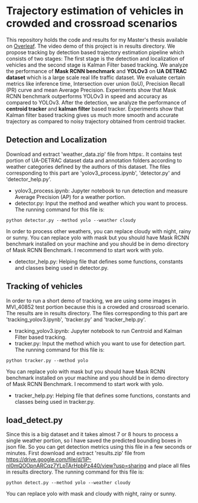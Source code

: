 # Trajectory estimation of vehicles in crowded and crossroad scenarios
This repository holds the code and results for my Master's thesis available on [Overleaf](https://www.overleaf.com/7453397376mnbqbhttzczd). 
The video demo of this project is in results directory. We propose tracking by detection based trajectory estimation pipeline which consists of two stages: The first stage is the detection and localization of vehicles and the second stage is Kalman Filter based tracking. We analyze the performance of **Mask RCNN benchmark** and **YOLOv3** on **UA DETRAC dataset** which is a large scale real life traffic dataset. We evaluate certain metrics like inference time, Intersection over union (IoU), Precision Recall (PR) curve and mean Average Precision. Experiments show that Mask RCNN benchmark outperforms YOLOv3 in speed and accuracy as compared to YOLOv3. After the detection, we analyze the performance of **centroid tracker** and **kalman filter** based tracker. Experiments show that Kalman filter based tracking gives us much more smooth and accurate trajectory as compared to noisy trajectory obtained from centroid tracker.

## Detection and Localization
Download and extract 'weather_data.zip' file from https:. It contains test portion of UA-DETRAC dataset data and annotation folders according to weather categories defined by the authors of this dataset.
The files corresponding to this part are 'yolov3_process.ipynb', 'detector.py' and 'detector_help.py'.
- yolov3_process.ipynb: Jupyter notebook to run detection and measure Average Precision (AP) for a weather portion.
- detector.py: Input the method and weather which you want to process. The running command for this file is:
~~~
python detector.py --method yolo --weather cloudy
~~~
In order to process other weathers, you can replace cloudy with night, rainy or sunny. You can replace yolo with mask but you should have Mask RCNN benchmark installed on your machine and you should be in demo directory of Mask RCNN Benchmark. I recommend to start work with yolo. 
- detector_help.py: Helping file that defines some functions, constants and classes being used in detector.py.

## Tracking of vehicles
In order to run a short demo of tracking, we are using some images in MVI_40852 test portion because this is a crowded and crossroad scenario. The results are in results directory.
The files corresponding to this part are 'tracking_yolov3.ipynb', 'tracker.py' and 'tracker_help.py'.
- tracking_yolov3.ipynb: Jupyter notebook to run Centroid and Kalman Filter based tracking.
- tracker.py: Input the method which you want to use for detection part. The running command for this file is:
~~~
python tracker.py --method yolo
~~~
You can replace yolo with mask but you should have Mask RCNN benchmark installed on your machine and you should be in demo directory of Mask RCNN Benchmark. I recommend to start work with yolo. 
- tracker_help.py: Helping file that defines some functions, constants and classes being used in tracker.py.

## load_detect.py
Since this is a big dataset and it takes almost 7 or 8 hours to process a single weather portion, so I have saved the predicted bounding boxes in json file. So you can get detection metrics using this file in a few seconds or minutes. First download and extract 'results.zip' file from https://drive.google.com/file/d/1iP-nl0mQOOpnARCqz7YLpTArHpbPz440/view?usp=sharing and place all files in results directory. The running command for this file is:
~~~
python detect.py --method yolo --weather cloudy
~~~
You can replace yolo with mask and cloudy with night, rainy or sunny.
